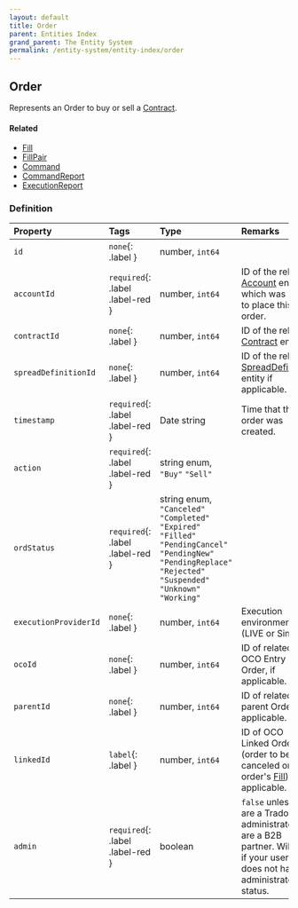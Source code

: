 ```yaml
---
layout: default
title: Order
parent: Entities Index
grand_parent: The Entity System
permalink: /entity-system/entity-index/order
---
```


## Order
Represents an Order to buy or sell a [Contract]({{site.baseurl}}/entity-system/entity-index/contract).

#### Related
- [Fill]({{site.baseurl}}/entity-system/entity-index/fill)
- [FillPair]({{site.baseurl}}/entity-system/entity-index/fillpair)
- [Command]({{site.baseurl}}/entity-system/entity-index/command)
- [CommandReport]({{site.baseurl}}/entity-system/entity-index/commandreport)
- [ExecutionReport]({{site.baseurl}}/entity-system/entity-index/executionreport)

### Definition

| Property | Tags | Type | Remarks
|:---------|:-----|:-----|:-------
| `id` | `none`{: .label } | number, `int64` | 
| `accountId` | `required`{: .label .label-red } | number, `int64` | ID of the related [Account]({{site.baseurl}}/entity-system/entity-index/account) entity which was used to place this order.
| `contractId` | `none`{: .label } | number, `int64` | ID of the related [Contract]({{site.baseurl}}/entity-system/entity-index/contract) entity.
| `spreadDefinitionId` | `none`{: .label } | number, `int64` | ID of the related [SpreadDefinition]({{site.baseurl}}/entity-system/entity-index/spreaddefinition) entity if applicable.
| `timestamp` | `required`{: .label .label-red } | Date string | Time that this order was created.
| `action` | `required`{: .label .label-red } | string enum, `"Buy"` `"Sell"` | 
| `ordStatus` | `required`{: .label .label-red } | string enum, `"Canceled"` `"Completed"` `"Expired"` `"Filled"` `"PendingCancel"` `"PendingNew"` `"PendingReplace"` `"Rejected"` `"Suspended"` `"Unknown"` `"Working"` | 
| `executionProviderId` | `none`{: .label } | number, `int64` | Execution environment ID (LIVE or Sim)
| `ocoId` | `none`{: .label } | number, `int64` | ID of related OCO Entry Order, if applicable.
| `parentId` | `none`{: .label } | number, `int64` | ID of related parent Order, if applicable.
| `linkedId` | `label`{: .label } | number, `int64` | ID of OCO Linked Order (order to be canceled on this order's [Fill]({{site.baseurl}}/entity-system/entity-index/fill)), if applicable.
| `admin` | `required`{: .label .label-red } | boolean | `false` unless you are a Tradovate administrator or are a B2B partner. Will fail if your user does not have administrator status.